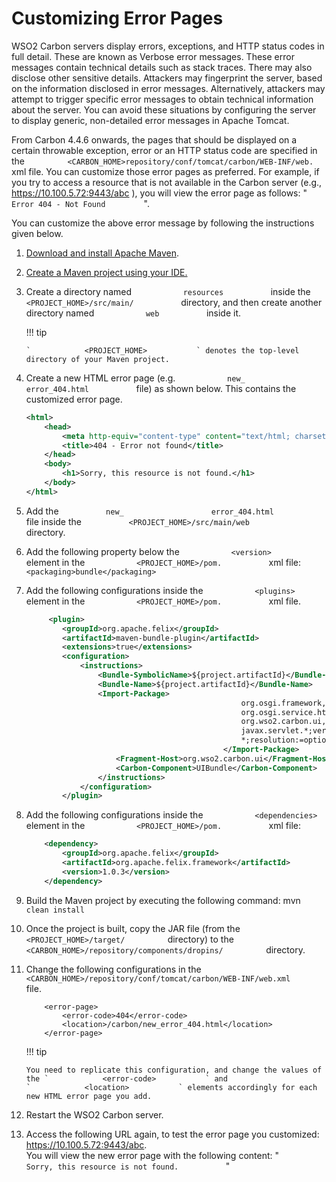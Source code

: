 # Customizing Error Pages

WSO2 Carbon servers display errors, exceptions, and HTTP status codes in
full detail. These are known as Verbose error messages. These error
messages contain technical details such as stack traces. There may also
disclose other sensitive details. Attackers may fingerprint the server,
based on the information disclosed in error messages. Alternatively,
attackers may attempt to trigger specific error messages to obtain
technical information about the server. You can avoid these situations
by configuring the server to display generic, non-detailed error
messages in Apache Tomcat.

From Carbon 4.4.6 onwards, the pages that should be displayed on a
certain throwable exception, error or an HTTP status code are specified
in the
`          <CARBON_HOME>repository/conf/tomcat/carbon/WEB-INF/web.         `
xml file. You can customize those error pages as preferred. For example,
if you try to access a resource that is not available in the Carbon
server (e.g., https://10.100.5.72:9443/abc ), you will view the error
page as follows: " `          Error 404 - Not Found         ` ".

You can customize the above error message by following the instructions
given below.

1.  [Download and install Apache
    Maven](https://maven.apache.org/install.html).

2.  [Create a Maven project using your
    IDE.](https://maven.apache.org/guides/getting-started/index.html#How_do_I_make_my_first_Maven_project)

3.  Create a directory named `            resources           ` inside
    the `            <PROJECT_HOME>/src/main/           ` directory, and
    then create another directory named `            web           `
    inside it.

    !!! tip
    
        `            <PROJECT_HOME>           ` denotes the top-level
        directory of your Maven project.
    

4.  Create a new HTML error page (e.g. `            new_           `
    `            error_404.html           ` file) as shown below. This
    contains the customized error page.

    ``` xml
    <html>
        <head>
            <meta http-equiv="content-type" content="text/html; charset=ISO-8859-1">
            <title>404 - Error not found</title>
        </head>
        <body>
            <h1>Sorry, this resource is not found.</h1>
        </body>
    </html>
    ```

5.  Add the `           new_          `
    `           error_404.html          ` file inside the
    `           <PROJECT_HOME>/src/main/web          ` directory.
6.  Add the following property below the
    `            <version>           ` element in the
    `            <PROJECT_HOME>/pom.           ` xml file:
    `            <packaging>bundle</packaging>           `

7.  Add the following configurations inside the
    `            <plugins>           ` element in the
    `            <PROJECT_HOME>/pom.           ` xml file.

    ``` xml
         <plugin>
            <groupId>org.apache.felix</groupId>
            <artifactId>maven-bundle-plugin</artifactId>
            <extensions>true</extensions>
            <configuration>
                <instructions>
                    <Bundle-SymbolicName>${project.artifactId}</Bundle-SymbolicName>
                    <Bundle-Name>${project.artifactId}</Bundle-Name>
                    <Import-Package>
                                                    org.osgi.framework,
                                                    org.osgi.service.http,
                                                    org.wso2.carbon.ui,
                                                    javax.servlet.*;version="2.4.0",
                                                    *;resolution:=optional
                                                </Import-Package>
                        <Fragment-Host>org.wso2.carbon.ui</Fragment-Host>
                        <Carbon-Component>UIBundle</Carbon-Component>
                    </instructions>
                </configuration>
            </plugin>
    ```

8.  Add the following configurations inside the
    `            <dependencies>           ` element in the
    `            <PROJECT_HOME>/pom.           ` xml file:

    ``` xml
        <dependency>
            <groupId>org.apache.felix</groupId>
            <artifactId>org.apache.felix.framework</artifactId>
            <version>1.0.3</version>
        </dependency>
    ```

9.  Build the Maven project by executing the following command: mvn
    `            clean install           `

10. Once the project is built, copy the JAR file (from the
    `           <PROJECT_HOME>/target/          ` directory) to the
    `           <CARBON_HOME>/repository/components/dropins/          `
    directory.
11. Change the following configurations in the
    `            <CARBON_HOME>/repository/conf/tomcat/carbon/WEB-INF/web.xml           `
    file.

    ``` text
        <error-page>
            <error-code>404</error-code>
            <location>/carbon/new_error_404.html</location>
        </error-page>
    ```

    !!! tip
    
        You need to replicate this configuration, and change the values of
        the `            <error-code>           ` and
        `            <location>           ` elements accordingly for each
        new HTML error page you add.
    

12. Restart the WSO2 Carbon server.
13. Access the following URL again, to test the error page you
    customized: https://10.100.5.72:9443/abc.  
    You will view the new error page with the following content: "
    `            Sorry, this resource is not found.           ` "
